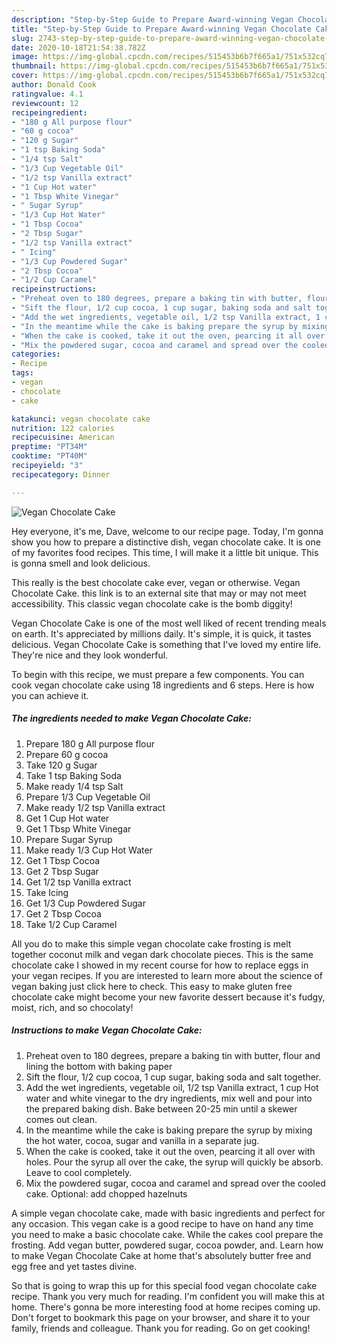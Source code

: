 ```yaml
---
description: "Step-by-Step Guide to Prepare Award-winning Vegan Chocolate Cake"
title: "Step-by-Step Guide to Prepare Award-winning Vegan Chocolate Cake"
slug: 2743-step-by-step-guide-to-prepare-award-winning-vegan-chocolate-cake
date: 2020-10-18T21:54:38.782Z
image: https://img-global.cpcdn.com/recipes/515453b6b7f665a1/751x532cq70/vegan-chocolate-cake-recipe-main-photo.jpg
thumbnail: https://img-global.cpcdn.com/recipes/515453b6b7f665a1/751x532cq70/vegan-chocolate-cake-recipe-main-photo.jpg
cover: https://img-global.cpcdn.com/recipes/515453b6b7f665a1/751x532cq70/vegan-chocolate-cake-recipe-main-photo.jpg
author: Donald Cook
ratingvalue: 4.1
reviewcount: 12
recipeingredient:
- "180 g All purpose flour"
- "60 g cocoa"
- "120 g Sugar"
- "1 tsp Baking Soda"
- "1/4 tsp Salt"
- "1/3 Cup Vegetable Oil"
- "1/2 tsp Vanilla extract"
- "1 Cup Hot water"
- "1 Tbsp White Vinegar"
- " Sugar Syrup"
- "1/3 Cup Hot Water"
- "1 Tbsp Cocoa"
- "2 Tbsp Sugar"
- "1/2 tsp Vanilla extract"
- " Icing"
- "1/3 Cup Powdered Sugar"
- "2 Tbsp Cocoa"
- "1/2 Cup Caramel"
recipeinstructions:
- "Preheat oven to 180 degrees, prepare a baking tin with butter, flour and lining the bottom with baking paper"
- "Sift the flour, 1/2 cup cocoa, 1 cup sugar, baking soda and salt together."
- "Add the wet ingredients, vegetable oil, 1/2 tsp Vanilla extract, 1 cup Hot water and white vinegar to the dry ingredients, mix well and pour into the prepared baking dish. Bake between 20-25 min until a skewer comes out clean."
- "In the meantime while the cake is baking prepare the syrup by mixing the hot water, cocoa, sugar and vanilla in a separate jug."
- "When the cake is cooked, take it out the oven, pearcing it all over with holes. Pour the syrup all over the cake, the syrup will quickly be absorb. Leave to cool completely."
- "Mix the powdered sugar, cocoa and caramel and spread over the cooled cake. Optional: add chopped hazelnuts"
categories:
- Recipe
tags:
- vegan
- chocolate
- cake

katakunci: vegan chocolate cake 
nutrition: 122 calories
recipecuisine: American
preptime: "PT34M"
cooktime: "PT40M"
recipeyield: "3"
recipecategory: Dinner

---
```



![Vegan Chocolate Cake](https://img-global.cpcdn.com/recipes/515453b6b7f665a1/751x532cq70/vegan-chocolate-cake-recipe-main-photo.jpg)

Hey everyone, it's me, Dave, welcome to our recipe page. Today, I'm gonna show you how to prepare a distinctive dish, vegan chocolate cake. It is one of my favorites food recipes. This time, I will make it a little bit unique. This is gonna smell and look delicious.

This really is the best chocolate cake ever, vegan or otherwise. Vegan Chocolate Cake. this link is to an external site that may or may not meet accessibility. This classic vegan chocolate cake is the bomb diggity!

Vegan Chocolate Cake is one of the most well liked of recent trending meals on earth. It's appreciated by millions daily. It's simple, it is quick, it tastes delicious. Vegan Chocolate Cake is something that I've loved my entire life. They're nice and they look wonderful.


To begin with this recipe, we must prepare a few components. You can cook vegan chocolate cake using 18 ingredients and 6 steps. Here is how you can achieve it.

<!--inarticleads1-->

##### The ingredients needed to make Vegan Chocolate Cake:

1. Prepare 180 g All purpose flour
1. Prepare 60 g cocoa
1. Take 120 g Sugar
1. Take 1 tsp Baking Soda
1. Make ready 1/4 tsp Salt
1. Prepare 1/3 Cup Vegetable Oil
1. Make ready 1/2 tsp Vanilla extract
1. Get 1 Cup Hot water
1. Get 1 Tbsp White Vinegar
1. Prepare  Sugar Syrup
1. Make ready 1/3 Cup Hot Water
1. Get 1 Tbsp Cocoa
1. Get 2 Tbsp Sugar
1. Get 1/2 tsp Vanilla extract
1. Take  Icing
1. Get 1/3 Cup Powdered Sugar
1. Get 2 Tbsp Cocoa
1. Take 1/2 Cup Caramel


All you do to make this simple vegan chocolate cake frosting is melt together coconut milk and vegan dark chocolate pieces. This is the same chocolate cake I showed in my recent course for how to replace eggs in your vegan recipes. If you are interested to learn more about the science of vegan baking just click here to check. This easy to make gluten free chocolate cake might become your new favorite dessert because it&#39;s fudgy, moist, rich, and so chocolaty! 

<!--inarticleads2-->

##### Instructions to make Vegan Chocolate Cake:

1. Preheat oven to 180 degrees, prepare a baking tin with butter, flour and lining the bottom with baking paper
1. Sift the flour, 1/2 cup cocoa, 1 cup sugar, baking soda and salt together.
1. Add the wet ingredients, vegetable oil, 1/2 tsp Vanilla extract, 1 cup Hot water and white vinegar to the dry ingredients, mix well and pour into the prepared baking dish. Bake between 20-25 min until a skewer comes out clean.
1. In the meantime while the cake is baking prepare the syrup by mixing the hot water, cocoa, sugar and vanilla in a separate jug.
1. When the cake is cooked, take it out the oven, pearcing it all over with holes. Pour the syrup all over the cake, the syrup will quickly be absorb. Leave to cool completely.
1. Mix the powdered sugar, cocoa and caramel and spread over the cooled cake. Optional: add chopped hazelnuts


A simple vegan chocolate cake, made with basic ingredients and perfect for any occasion. This vegan cake is a good recipe to have on hand any time you need to make a basic chocolate cake. While the cakes cool prepare the frosting. Add vegan butter, powdered sugar, cocoa powder, and. Learn how to make Vegan Chocolate Cake at home that&#39;s absolutely butter free and egg free and yet tastes divine. 

So that is going to wrap this up for this special food vegan chocolate cake recipe. Thank you very much for reading. I'm confident you will make this at home. There's gonna be more interesting food at home recipes coming up. Don't forget to bookmark this page on your browser, and share it to your family, friends and colleague. Thank you for reading. Go on get cooking!
